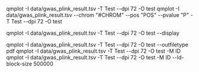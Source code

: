 qmplot -I data/gwas_plink_result.tsv -T Test --dpi 72 -O test
qmplot -I data/gwas_plink_result.tsv --chrom "#CHROM" --pos "POS" --pvalue "P" -T Test --dpi 72 -O test

qmplot -I data/gwas_plink_result.tsv -T Test --dpi 72 -O test --display

qmplot -I data/gwas_plink_result.tsv -T Test --dpi 72 -O test --outfiletype pdf
qmplot -I data/gwas_plink_result.tsv -T Test --dpi 72 -O test -M ID
qmplot -I data/gwas_plink_result.tsv -T Test --dpi 72 -O test -M ID --ld-block-size 500000
